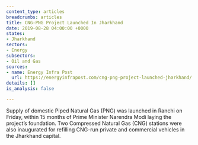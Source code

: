 ```yaml
---
content_type: articles
breadcrumbs: articles
title: CNG-PNG Project Launched In Jharkhand
date: 2019-08-28 04:00:00 +0000
states:
- Jharkhand
sectors:
- Energy
subsectors:
- Oil and Gas
sources:
- name: Energy Infra Post
  url: https://energyinfrapost.com/cng-png-project-launched-jharkhand/
details: []
is_analysis: false

---
```

Supply of domestic Piped Natural Gas (PNG) was launched in Ranchi on Friday, within 15 months of Prime Minister Narendra Modi laying the project’s foundation. Two Compressed Natural Gas (CNG) stations were also inaugurated for refilling CNG-run private and commercial vehicles in the Jharkhand capital.